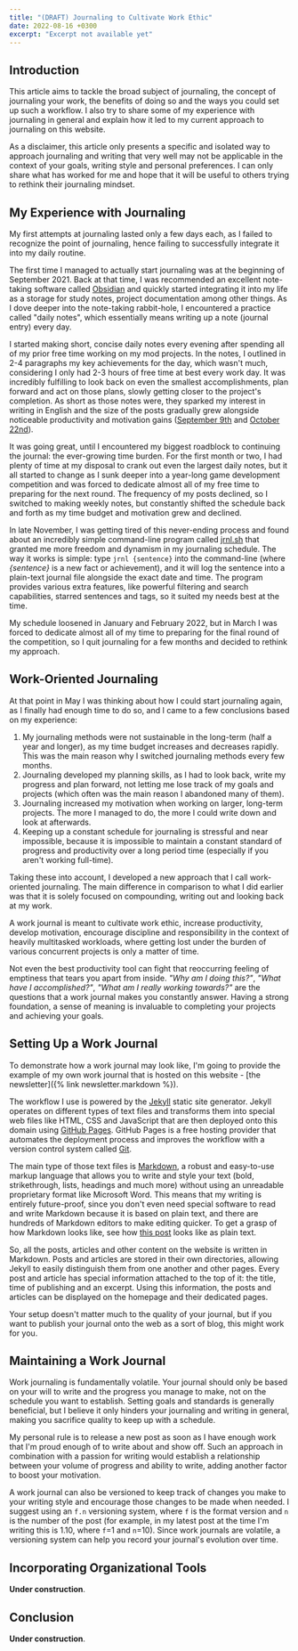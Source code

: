 ```yaml
---
title: "(DRAFT) Journaling to Cultivate Work Ethic"
date: 2022-08-16 +0300
excerpt: "Excerpt not available yet"
---
```


## Introduction

This article aims to tackle the broad subject of journaling, the concept of journaling your work, the benefits of doing
so and the ways you could set up such a workflow. I also try to share some of my experience with journaling in general
and explain how it led to my current approach to journaling on this website.

As a disclaimer, this article only presents a specific and isolated way to approach journaling and writing that very
well may not be applicable in the context of your goals, writing style and personal preferences. I can only share what
has worked for me and hope that it will be useful to others trying to rethink their journaling mindset.

## My Experience with Journaling

My first attempts at journaling lasted only a few days each, as I failed to recognize the point of journaling, hence
failing to successfully integrate it into my daily routine.

The first time I managed to actually start journaling was at the beginning of September 2021. Back at that time, I was
recommended an excellent note-taking software called [Obsidian](https://obsidian.md) and quickly started integrating it
into my life as a storage for study notes, project documentation among other things. As I dove deeper into the
note-taking rabbit-hole, I encountered a practice called "daily notes", which essentially means writing up a note
(journal entry) every day.

I started making short, concise daily notes every evening after spending all of my prior free time working on my mod
projects. In the notes, I outlined in 2-4 paragraphs my key achievements for the day, which wasn't much, considering I
only had 2-3 hours of free time at best every work day. It was incredibly fulfilling to look back on even the smallest
accomplishments, plan forward and act on those plans, slowly getting closer to the project's completion. As short as
those notes were, they sparked my interest in writing in English and the size of the posts gradually grew alongside
noticeable productivity and motivation gains ([September 9th](/cdn/20220816/DailyNote20210909.png) and
[October 22nd](/cdn/20220816/DailyNote20211022.png)).

It was going great, until I encountered my biggest roadblock to continuing the journal: the ever-growing time burden.
For the first month or two, I had plenty of time at my disposal to crank out even the largest daily notes, but it all
started to change as I sunk deeper into a year-long game development competition and was forced to dedicate almost all
of my free time to preparing for the next round. The frequency of my posts declined, so I switched to making weekly
notes, but constantly shifted the schedule back and forth as my time budget and motivation grew and declined.

In late November, I was getting tired of this never-ending process and found about an incredibly simple command-line
program called [jrnl.sh](https://jrnl.sh) that granted me more freedom and dynamism in my journaling schedule. The way
it works is simple: type `jrnl {sentence}` into the command-line (where _{sentence}_ is a new fact or achievement), and
it will log the sentence into a plain-text journal file alongside the exact date and time. The program provides various
extra features, like powerful filtering and search capabilities, starred sentences and tags, so it suited my needs best
at the time.

My schedule loosened in January and February 2022, but in March I was forced to dedicate almost all of my time to
preparing for the final round of the competition, so I quit journaling for a few months and decided to rethink my
approach.

## Work-Oriented Journaling

At that point in May I was thinking about how I could start journaling again, as I finally had enough time to do so,
and I came to a few conclusions based on my experience:

1. My journaling methods were not sustainable in the long-term (half a year and longer), as my time budget increases and
   decreases rapidly. This was the main reason why I switched journaling methods every few months.
2. Journaling developed my planning skills, as I had to look back, write my progress and plan forward, not letting me 
   lose track of my goals and projects (which often was the main reason I abandoned many of them).
3. Journaling increased my motivation when working on larger, long-term projects. The more I managed to do, the more I
   could write down and look at afterwards.
4. Keeping up a constant schedule for journaling is stressful and near impossible, because it is impossible to maintain
   a constant standard of progress and productivity over a long period time (especially if you aren't working full-time).

Taking these into account, I developed a new approach that I call work-oriented journaling. The main difference in
comparison to what I did earlier was that it is solely focused on compounding, writing out and looking back at my work.

A work journal is meant to cultivate work ethic, increase productivity, develop motivation, encourage discipline and
responsibility in the context of heavily multitasked workloads, where getting lost under the burden of various
concurrent projects is only a matter of time.

Not even the best productivity tool can fight that reoccurring feeling of emptiness that tears you apart from inside.
_"Why am I doing this?"_, _"What have I accomplished?"_, _"What am I really working towards?"_ are the questions that a
work journal makes you constantly answer. Having a strong foundation, a sense of meaning is invaluable to completing
your projects and achieving your goals.

## Setting Up a Work Journal

To demonstrate how a work journal may look like, I'm going to provide the example of my own work journal that is hosted
on this website - [the newsletter]({% link newsletter.markdown %}).

The workflow I use is powered by the [Jekyll](https://jekyllrb.com) static site generator. Jekyll operates on different
types of text files and transforms them into special web files like HTML, CSS and JavaScript that are then deployed
onto this domain using [GitHub Pages](https://pages.github.com/). GitHub Pages is a free hosting provider that automates
the deployment process and improves the workflow with a version control system called [Git](https://git-scm.com/).

The main type of those text files is [Markdown](https://www.markdownguide.org/getting-started/), a robust and
easy-to-use markup language that allows you to write and style your text (bold, strikethrough, lists, headings and much
more) without using an unreadable proprietary format like Microsoft Word. This means that my writing is entirely
future-proof, since you don't even need special software to read and write Markdown because it is based on plain text,
and there are hundreds of Markdown editors to make editing quicker. To get a grasp of how Markdown looks like, see how
[this post](https://raw.githubusercontent.com/kanpov/kanpov.github.io/main/_articles/journaling-to-cultivate-work-ethic.markdown)
looks like as plain text.

So, all the posts, articles and other content on the website is written in Markdown. Posts and articles are stored in
their own directories, allowing Jekyll to easily distinguish them from one another and other pages. Every post and
article has special information attached to the top of it: the title, time of publishing and an excerpt. Using this
information, the posts and articles can be displayed on the homepage and their dedicated pages.

Your setup doesn't matter much to the quality of your journal, but if you want to publish your journal onto the web as
a sort of blog, this might work for you.

## Maintaining a Work Journal

Work journaling is fundamentally volatile. Your journal should only be based on your will to write and the progress you
manage to make, not on the schedule you want to establish. Setting goals and standards is generally beneficial, but I
believe it only hinders your journaling and writing in general, making you sacrifice quality to keep up with a schedule.

My personal rule is to release a new post as soon as I have enough work that I'm proud enough of to write about and
show off. Such an approach in combination with a passion for writing would establish a relationship between your volume
of progress and ability to write, adding another factor to boost your motivation.

A work journal can also be versioned to keep track of changes you make to your writing style and encourage those
changes to be made when needed. I suggest using an `f.n` versioning system, where `f` is the format version and `n`
is the number of the post (for example, in my latest post at the time I'm writing this is 1.10, where `f`=1 and `n`=10).
Since work journals are volatile, a versioning system can help you record your journal's evolution over time.

## Incorporating Organizational Tools

**Under construction**.

## Conclusion

**Under construction**.
